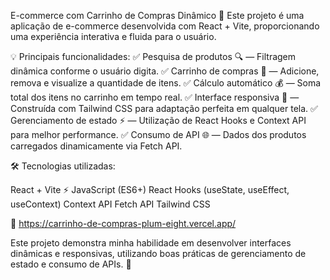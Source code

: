 E-commerce com Carrinho de Compras Dinâmico 🛒
Este projeto é uma aplicação de e-commerce desenvolvida com React + Vite, proporcionando uma experiência interativa e fluida para o usuário.

💡 Principais funcionalidades:
✅ Pesquisa de produtos 🔍 — Filtragem dinâmica conforme o usuário digita.
✅ Carrinho de compras 🛒 — Adicione, remova e visualize a quantidade de itens.
✅ Cálculo automático 💰 — Soma total dos itens no carrinho em tempo real.
✅ Interface responsiva 📱 — Construída com Tailwind CSS para adaptação perfeita em qualquer tela.
✅ Gerenciamento de estado ⚡ — Utilização de React Hooks e Context API para melhor performance.
✅ Consumo de API 🌐 — Dados dos produtos carregados dinamicamente via Fetch API.

🛠 Tecnologias utilizadas:

React + Vite ⚡
JavaScript (ES6+)
React Hooks (useState, useEffect, useContext)
Context API
Fetch API
Tailwind CSS

🔗 https://carrinho-de-compras-plum-eight.vercel.app/

Este projeto demonstra minha habilidade em desenvolver interfaces dinâmicas e responsivas, utilizando boas práticas de gerenciamento de estado e consumo de APIs. 🚀

